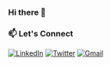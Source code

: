 ### Hi there 👋
### 📫 Let's Connect
[![LinkedIn](https://img.shields.io/badge/LinkedIn-0077B5?style=for-the-badge&logo=linkedin&logoColor=white)](https://www.linkedin.com/in/hritikh2k/)
[![Twitter](https://img.shields.io/badge/Twitter-1DA1F2?style=for-the-badge&logo=twitter&logoColor=white)](https://x.com/Hritikkumar5178)
[![Gmail](https://img.shields.io/badge/Gmail-D14836?style=for-the-badge&logo=gmail&logoColor=white)](mailto:hritikkumar2011@gmail.com)

<!--
**hritikh2k/hritikh2k** is a ✨ _special_ ✨ repository because its `README.md` (this file) appears on your GitHub profile.

Here are some ideas to get you started:

- 🔭 I’m currently working on ...
- 🌱 I’m currently learning ...
- 👯 I’m looking to collaborate on ...
- 🤔 I’m looking for help with ...
- 💬 Ask me about ...
- 📫 How to reach me: ...
- 😄 Pronouns: ...
- ⚡ Fun fact: ...
-->
